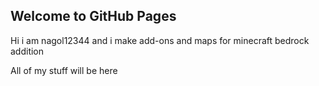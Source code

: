 ## Welcome to GitHub Pages

Hi i am nagol12344 and i make add-ons and maps for minecraft bedrock addition

All of my stuff will be here

